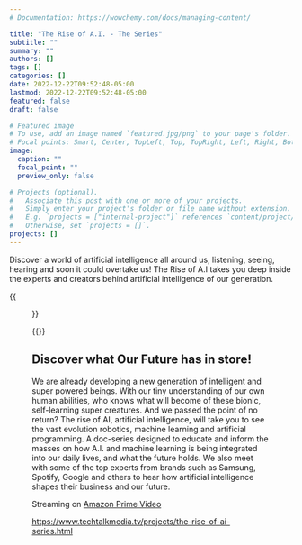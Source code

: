 ```yaml
---
# Documentation: https://wowchemy.com/docs/managing-content/

title: "The Rise of A.I. - The Series"
subtitle: ""
summary: ""
authors: []
tags: []
categories: []
date: 2022-12-22T09:52:48-05:00
lastmod: 2022-12-22T09:52:48-05:00
featured: false
draft: false

# Featured image
# To use, add an image named `featured.jpg/png` to your page's folder.
# Focal points: Smart, Center, TopLeft, Top, TopRight, Left, Right, BottomLeft, Bottom, BottomRight.
image:
  caption: ""
  focal_point: ""
  preview_only: false

# Projects (optional).
#   Associate this post with one or more of your projects.
#   Simply enter your project's folder or file name without extension.
#   E.g. `projects = ["internal-project"]` references `content/project/deep-learning/index.md`.
#   Otherwise, set `projects = []`.
projects: []
---
```


Discover a world of artificial intelligence all around us, listening, seeing, hearing and soon it could overtake us! The Rise of A.I takes you deep inside the experts and creators behind artificial intelligence of our generation.

{{<figure src="10.jpg">}}

{{<youtube MLybkx9mVdo>}}

## Discover what Our Future has in store! ##

We are already developing a new generation of intelligent and super powered beings. With our tiny understanding of our own human abilities, who knows what will become of these bionic, self-learning super creatures. And we passed the point of no return? The rise of AI, artificial intelligence, will take you to see the vast evolution robotics, machine learning and artificial programming. A doc-series designed to educate and inform the masses on how A.I. and machine learning is being integrated into our daily lives, and what the future holds. We also meet with some of the top experts from brands such as Samsung, Spotify, Google and others to hear how artificial intelligence shapes their business and our future.

Streaming on [Amazon Prime Video](https://www.amazon.com/gp/video/detail/B0B6P66MNP)

https://www.techtalkmedia.tv/projects/the-rise-of-ai-series.html
